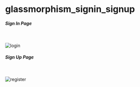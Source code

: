 ﻿# glassmorphism_signin_signup
 
 <h5>Sign In Page</h5> <br />
 
 
 ![login](https://user-images.githubusercontent.com/70308228/227698222-41c87d0e-cd64-4ee2-8cf5-be533d5e18be.png)


 <h5>Sign Up Page</h5> <br />
 
 
 
![register](https://user-images.githubusercontent.com/70308228/227698214-b8034051-8a98-4244-a429-7d438fad6dcf.png)

